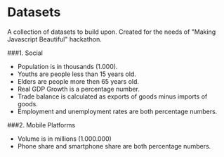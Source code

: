 # Datasets

A collection of datasets to build upon. Created for the needs of "Making Javascript Beautiful" hackathon.

###1. Social

* Population is in thousands (1.000).
* Youths are people less than 15 years old.
* Elders are people more then 65 years old.
* Real GDP Growth is a percentage number.
* Trade balance is calculated as exports of goods minus imports of goods.
* Employment and unemployment rates are both percentage numbers.

###2. Mobile Platforms

* Volume is in millions (1.000.000)
* Phone share and smartphone share are both percentage numbers.